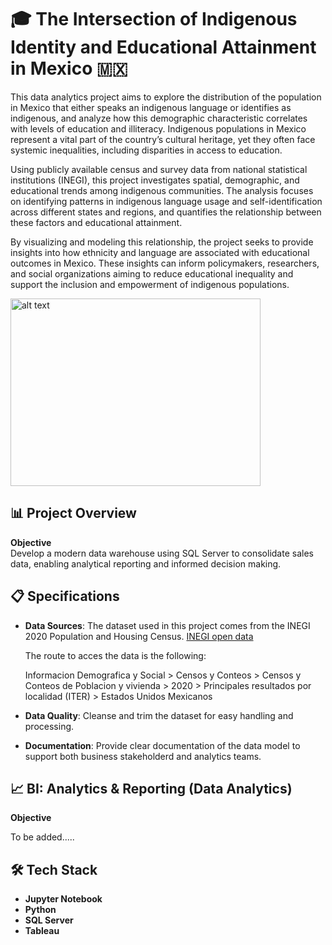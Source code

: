 # 🎓 The Intersection of Indigenous Identity and Educational Attainment in Mexico 🇲🇽

This data analytics project aims to explore the distribution of the population in Mexico that either speaks an indigenous language or identifies 
as indigenous, and analyze how this demographic characteristic correlates with levels of education and illiteracy. Indigenous populations in Mexico represent a vital part of the country’s cultural heritage, yet they often face systemic inequalities, including disparities in access to education.

Using publicly available census and survey data from national statistical institutions (INEGI), this project investigates spatial, 
demographic, and educational trends among indigenous communities. The analysis focuses on identifying patterns in indigenous language usage and self-identification across different states and regions, and quantifies the relationship between these factors and educational attainment.

By visualizing and modeling this relationship, the project seeks to provide insights into how ethnicity and language are associated with educational outcomes in Mexico. These insights can inform policymakers, researchers, and social organizations aiming to reduce educational inequality and support the inclusion and empowerment of indigenous populations.

<img src="[https://github.com/Maurici-oh/data_analyst_portfolio/blob/3e18973d7cfaa6246b49df175afe30886dae472f/indigenous_education_mexico/docs/img/map1.png](https://github.com/Maurici-oh/data_analyst_portfolio/blob/1de38015fb8c6a088af97fa75dc650fd0aedadb8/indigenous_education_mexico/docs/img/map2.png)" alt="alt text" width="400" height="300">

## 📊 Project Overview
**Objective**  
Develop a modern data warehouse using SQL Server to consolidate sales data, enabling analytical reporting and informed decision making.

## 📋 Specifications

* **Data Sources**: The dataset used in this project comes from the INEGI 2020 Population and Housing Census.
[INEGI open data](https://www.inegi.org.mx/datosabiertos/)

  The route to acces the data is the following:
  
  Informacion Demografica y Social > Censos y Conteos > Censos y Conteos de Poblacion y vivienda >
  2020 > Principales resultados por localidad (ITER) > Estados Unidos Mexicanos

* **Data Quality**: Cleanse and trim the dataset for easy handling and processing.
* **Documentation**: Provide clear documentation of the data model to support both business stakeholderd and analytics teams.

## 📈 BI: Analytics & Reporting (Data Analytics)
**Objective**  

To be added.....

## 🛠️ Tech Stack

* **Jupyter Notebook**  
* **Python** 
* **SQL Server**  
* **Tableau**  



